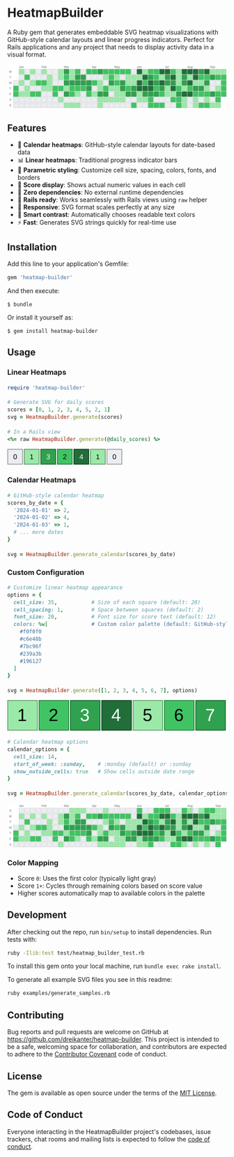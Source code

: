 # HeatmapBuilder

A Ruby gem that generates embeddable SVG heatmap visualizations with GitHub-style calendar layouts and linear progress indicators. Perfect for Rails applications and any project that needs to display activity data in a visual format.

![GitHub-style Calendar](examples/calendar_github_style.svg)

## Features

- 📅 **Calendar heatmaps**: GitHub-style calendar layouts for date-based data
- 📊 **Linear heatmaps**: Traditional progress indicator bars
- 🎨 **Parametric styling**: Customize cell size, spacing, colors, fonts, and borders
- 🔢 **Score display**: Shows actual numeric values in each cell
- 🎯 **Zero dependencies**: No external runtime dependencies
- 🚀 **Rails ready**: Works seamlessly with Rails views using `raw` helper
- 📱 **Responsive**: SVG format scales perfectly at any size
- 🎨 **Smart contrast**: Automatically chooses readable text colors
- ⚡ **Fast**: Generates SVG strings quickly for real-time use

## Installation

Add this line to your application's Gemfile:

```ruby
gem 'heatmap-builder'
```

And then execute:

    $ bundle

Or install it yourself as:

    $ gem install heatmap-builder

## Usage

### Linear Heatmaps

```ruby
require 'heatmap-builder'

# Generate SVG for daily scores
scores = [0, 1, 2, 3, 4, 5, 2, 1]
svg = HeatmapBuilder.generate(scores)

# In a Rails view
<%= raw HeatmapBuilder.generate(@daily_scores) %>
```

![Weekly Progress](examples/weekly_progress.svg)

### Calendar Heatmaps

```ruby
# GitHub-style calendar heatmap
scores_by_date = {
  '2024-01-01' => 2,
  '2024-01-02' => 4,
  '2024-01-03' => 1,
  # ... more dates
}

svg = HeatmapBuilder.generate_calendar(scores_by_date)
```

### Custom Configuration

```ruby
# Customize linear heatmap appearance
options = {
  cell_size: 35,           # Size of each square (default: 20)
  cell_spacing: 1,         # Space between squares (default: 2)
  font_size: 20,           # Font size for score text (default: 12)
  colors: %w[              # Custom color palette (default: GitHub-style)
    #f0f0f0
    #c6e48b
    #7bc96f
    #239a3b
    #196127
  ]
}

svg = HeatmapBuilder.generate([1, 2, 3, 4, 5, 6, 7], options)
```

![Large Cells](examples/large_cells.svg)

```ruby
# Calendar heatmap options
calendar_options = {
  cell_size: 14,
  start_of_week: :sunday,    # :monday (default) or :sunday
  show_outside_cells: true   # Show cells outside date range
}

svg = HeatmapBuilder.generate_calendar(scores_by_date, calendar_options)
```

![Calendar with Sunday Start](examples/calendar_sunday_start.svg)

### Color Mapping

- Score `0`: Uses the first color (typically light gray)
- Score `1+`: Cycles through remaining colors based on score value
- Higher scores automatically map to available colors in the palette

## Development

After checking out the repo, run `bin/setup` to install dependencies. Run tests with:

```bash
ruby -Ilib:test test/heatmap_builder_test.rb
```

To install this gem onto your local machine, run `bundle exec rake install`.

To generate all example SVG files you see in this readme:

```bash
ruby examples/generate_samples.rb
```

## Contributing

Bug reports and pull requests are welcome on GitHub at https://github.com/dreikanter/heatmap-builder. This project is intended to be a safe, welcoming space for collaboration, and contributors are expected to adhere to the [Contributor Covenant](http://contributor-covenant.org) code of conduct.

## License

The gem is available as open source under the terms of the [MIT License](https://opensource.org/licenses/MIT).

## Code of Conduct

Everyone interacting in the HeatmapBuilder project's codebases, issue trackers, chat rooms and mailing lists is expected to follow the [code of conduct](https://github.com/dreikanter/heatmap-builder/blob/master/CODE_OF_CONDUCT.md).
